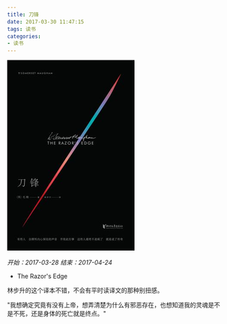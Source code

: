 ```yaml
---
title: 刀锋
date: 2017-03-30 11:47:15
tags: 读书
categories:
- 读书
---
```


![](刀锋/s29112798.jpg)

_开始：2017-03-28_
_结束：2017-04-24_

* The Razor's Edge

林步升的这个译本不错，不会有平时读译文的那种别扭感。

"我想确定究竟有没有上帝，想弄清楚为什么有邪恶存在，也想知道我的灵魂是不是不死，还是身体的死亡就是终点。"